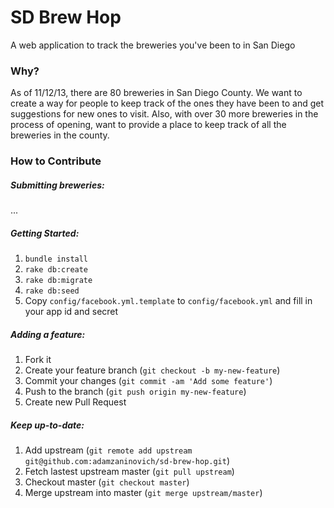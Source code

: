 # SD Brew Hop

A web application to track the breweries you've been to in San Diego

### Why?

As of 11/12/13, there are 80 breweries in San Diego County. We want to
create a way for people to keep track of the ones they have been to and
get suggestions for new ones to visit. Also, with over 30 more breweries
in the process of opening, want to provide a place to keep track of all
the breweries in the county.

### How to Contribute
##### Submitting breweries:
...

##### Getting Started:
1. `bundle install`
2. `rake db:create`
3. `rake db:migrate`
4. `rake db:seed`
5. Copy `config/facebook.yml.template` to `config/facebook.yml` and fill in your app id and secret

##### Adding a feature:
1. Fork it
2. Create your feature branch (`git checkout -b my-new-feature`)
3. Commit your changes (`git commit -am 'Add some feature'`)
4. Push to the branch (`git push origin my-new-feature`)
5. Create new Pull Request

##### Keep up-to-date:
1. Add upstream (`git remote add upstream git@github.com:adamzaninovich/sd-brew-hop.git`)
2. Fetch lastest upstream master (`git pull upstream`)
3. Checkout master (`git checkout master`)
4. Merge upstream into master (`git merge upstream/master`)

